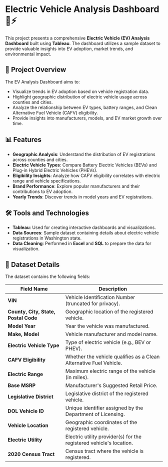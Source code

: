 # Electric Vehicle Analysis Dashboard 🚗⚡

This project presents a comprehensive **Electric Vehicle (EV) Analysis Dashboard** built using **Tableau**. The dashboard utilizes a sample dataset to provide valuable insights into EV adoption, market trends, and environmental impact.


## 🚀 Project Overview

The EV Analysis Dashboard aims to:
- Visualize trends in EV adoption based on vehicle registration data.
- Highlight geographic distribution of electric vehicle usage across counties and cities.
- Analyze the relationship between EV types, battery ranges, and Clean Alternative Fuel Vehicle (CAFV) eligibility.
- Provide insights into manufacturers, models, and EV market growth over time.

## 📊 Features

- **Geographic Analysis**: Understand the distribution of EV registrations across counties and cities.
- **Electric Vehicle Types**: Compare Battery Electric Vehicles (BEVs) and Plug-in Hybrid Electric Vehicles (PHEVs).
- **Eligibility Insights**: Analyze how CAFV eligibility correlates with electric range and vehicle specifications.
- **Brand Performance**: Explore popular manufacturers and their contributions to EV adoption.
- **Yearly Trends**: Discover trends in model years and EV registrations.



## 🛠️ Tools and Technologies

- **Tableau**: Used for creating interactive dashboards and visualizations.
- **Data Sources**: Sample dataset containing details about electric vehicle registrations in Washington state.
- **Data Cleaning**: Performed in **Excel** and **SQL** to prepare the data for visualization.


## 📁 Dataset Details

The dataset contains the following fields:

| **Field Name**                        | **Description**                                                             |
|---------------------------------------|-----------------------------------------------------------------------------|
| **VIN**                               | Vehicle Identification Number (truncated for privacy).                     |
| **County, City, State, Postal Code**  | Geographic location of the registered vehicle.                             |
| **Model Year**                        | Year the vehicle was manufactured.                                         |
| **Make, Model**                       | Vehicle manufacturer and model name.                                       |
| **Electric Vehicle Type**             | Type of electric vehicle (e.g., BEV or PHEV).                              |
| **CAFV Eligibility**                  | Whether the vehicle qualifies as a Clean Alternative Fuel Vehicle.         |
| **Electric Range**                    | Maximum electric range of the vehicle (in miles).                          |
| **Base MSRP**                         | Manufacturer's Suggested Retail Price.                                     |
| **Legislative District**              | Legislative district of the registered vehicle.                            |
| **DOL Vehicle ID**                    | Unique identifier assigned by the Department of Licensing.                 |
| **Vehicle Location**                  | Geographic coordinates of the registered vehicle.                          |
| **Electric Utility**                  | Electric utility provider(s) for the registered vehicle's location.        |
| **2020 Census Tract**                 | Census tract where the vehicle is registered.                              |
